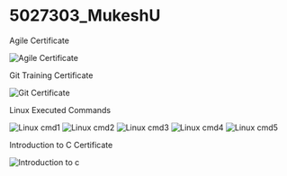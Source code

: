 # 5027303_MukeshU

Agile Certificate

![Agile Certificate](SDLC/AgileCertificate.png)

Git Training Certificate

![Git Certificate](GIT/GitTraining.png)

Linux Executed Commands

![Linux cmd1](LINUX/Linux_cmd_1.jpg)
![Linux cmd2](LINUX/Linux_cmd_2.jpg)
![Linux cmd3](LINUX/Linux_cmd_3.jpg)
![Linux cmd4](LINUX/Linux_cmd_4.jpg)
![Linux cmd5](LINUX/Linux_cmd_5.jpg)

Introduction to C Certificate

![Introduction to c](C_COURSE/Introduction_to_C.jpg)
